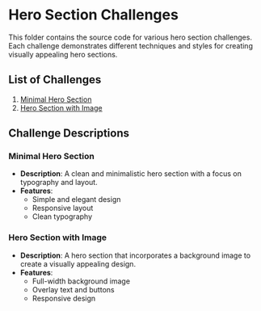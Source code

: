 # Hero Section Challenges

This folder contains the source code for various hero section challenges. Each challenge demonstrates different techniques and styles for creating visually appealing hero sections.

## List of Challenges

1. [Minimal Hero Section](./challenge-1/)
2. [Hero Section with Image](./challenge-2/)

## Challenge Descriptions

### Minimal Hero Section

- **Description**: A clean and minimalistic hero section with a focus on typography and layout.
- **Features**:
  - Simple and elegant design
  - Responsive layout
  - Clean typography

### Hero Section with Image

- **Description**: A hero section that incorporates a background image to create a visually appealing design.
- **Features**:
  - Full-width background image
  - Overlay text and buttons
  - Responsive design